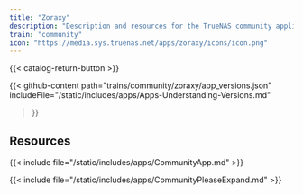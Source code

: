 ```yaml
---
title: "Zoraxy"
description: "Description and resources for the TrueNAS community application called Zoraxy."
train: "community"
icon: "https://media.sys.truenas.net/apps/zoraxy/icons/icon.png"
---
```


{{< catalog-return-button >}}

{{< github-content 
    path="trains/community/zoraxy/app_versions.json"
    includeFile="/static/includes/apps/Apps-Understanding-Versions.md"
>}}

## Resources

{{< include file="/static/includes/apps/CommunityApp.md" >}}

{{< include file="/static/includes/apps/CommunityPleaseExpand.md" >}}
